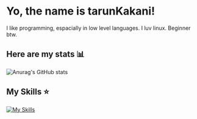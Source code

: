 # Yo, the name is tarunKakani!
I like programming, espacially in low level languages.
I luv linux.
Beginner btw.

## Here are my stats 📊
![Anurag's GitHub stats](https://github-readme-stats.vercel.app/api?username=tarunKakani&show_icons=true&custom_tittle=MostUsedLanguages)

## My Skills ⭐️
[![My Skills](https://skillicons.dev/icons?i=js,react,c,cpp,python,lua,git,docker,kubernetes,godot,linux,blender,arduino,neovim)](https://skillicons.dev)
